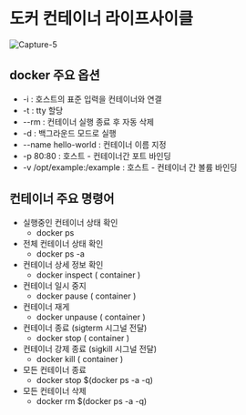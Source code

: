 # 도커 컨테이너 라이프사이클
![Capture-5](https://user-images.githubusercontent.com/80312713/151649949-1df26ea1-ea18-4f8d-9978-e7500452955e.png)

## docker 주요 옵션
* -i : 호스트의 표준 입력을 컨테이너와 연결
* -t : tty 할당
* --rm : 컨테이너 실행 종료 후 자동 삭제
* -d : 백그라운드 모드로 실행
* --name hello-world : 컨테이너 이름 지정
* -p 80:80 : 호스트 - 컨테이너간 포트 바인딩
* -v /opt/example:/example : 호스트 - 컨테이너 간 볼륨 바인딩

## 컨테이너 주요 명령어
* 실행중인 컨테이너 상태 확인
  * docker ps
* 전체 컨테이너 상태 확인
  * docker ps -a
* 컨테이너 상세 정보 확인
  * docker inspect ( container )
* 컨테이너 일시 중지
  * docker pause ( container )
* 컨테이너 재게
  * docker unpause ( container )
* 컨테이너 종료 (sigterm 시그널 전달)
  * docker stop ( container )
* 컨테이너 강제 종료 (sigkill 시그널 전달)
  * docker kill ( container )
* 모든 컨테이너 종료
  * docker stop $(docker ps -a -q)
* 모든 컨테이너 삭제
  * docker rm $(docker ps -a -q)
